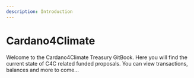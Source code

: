 ```yaml
---
description: Introduction
---
```


# Cardano4Climate

Welcome to the Cardano4Climate Treasury GitBook. Here you will find the current state of C4C related funded proposals. You can view transactions, balances and more to come...
